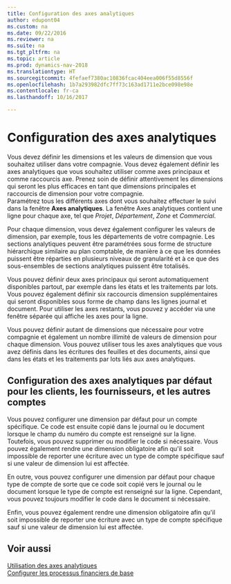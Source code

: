```yaml
---
title: Configuration des axes analytiques
author: edupont04
ms.custom: na
ms.date: 09/22/2016
ms.reviewer: na
ms.suite: na
ms.tgt_pltfrm: na
ms.topic: article
ms.prod: dynamics-nav-2018
ms.translationtype: HT
ms.sourcegitcommit: 4fefaef7380ac10836fcac404eea006f55d8556f
ms.openlocfilehash: 1b7a293982dfc7ff73c163ad1711e2bce098e98e
ms.contentlocale: fr-ca
ms.lasthandoff: 10/16/2017

---
```


# <a name="set-up-dimensions"></a>Configuration des axes analytiques
Vous devez définir les dimensions et les valeurs de dimension que vous souhaitez utiliser dans votre compagnie. Vous devez également définir les axes analytiques que vous souhaitez utiliser comme axes principaux et comme raccourcis axe. Prenez soin de définir attentivement les dimensions qui seront les plus efficaces en tant que dimensions principales et raccourcis de dimension pour votre compagnie.  
Paramétrez tous les différents axes dont vous souhaitez effectuer le suivi dans la fenêtre **Axes analytiques**. La fenêtre Axes analytiques contient une ligne pour chaque axe, tel que *Projet*, *Département*, *Zone* et *Commercial*.  

Pour chaque dimension, vous devez également configurer les valeurs de dimension, par exemple, tous les départements de votre compagnie. Les sections analytiques peuvent être paramétrées sous forme de structure hiérarchique similaire au plan comptable, de manière à ce que les données puissent être réparties en plusieurs niveaux de granularité et à ce que des sous-ensembles de sections analytiques puissent être totalisés.  

Vous pouvez définir deux axes principaux qui seront automatiquement disponibles partout, par exemple dans les états et les traitements par lots. Vous pouvez également définir six raccourcis dimension supplémentaires qui seront disponibles sous forme de champ dans les lignes journal et document. Pour utiliser les axes restants, vous pouvez y accéder via une fenêtre séparée qui affiche les axes pour la ligne.  

Vous pouvez définir autant de dimensions que nécessaire pour votre compagnie et également un nombre illimité de valeurs de dimension pour chaque dimension. Vous pouvez utiliser tous les axes analytiques que vous avez définis dans les écritures des feuilles et des documents, ainsi que dans les états et les traitements par lots liés aux axes analytiques.  

## <a name="set-up-default-dimensions-for-customers-vendors-and-other-accounts"></a>Configuration des axes analytiques par défaut pour les clients, les fournisseurs, et les autres comptes
Vous pouvez configurer une dimension par défaut pour un compte spécifique. Ce code est ensuite copié dans le journal ou le document lorsque le champ du numéro du compte est renseigné sur la ligne. Toutefois, vous pouvez supprimer ou modifier le code si nécessaire. Vous pouvez également rendre une dimension obligatoire afin qu'il soit impossible de reporter une écriture avec un type de compte spécifique sauf si une valeur de dimension lui est affectée.  

En outre, vous pouvez configurer une dimension par défaut pour chaque type de compte de sorte que ce code soit copié vers le journal ou le document lorsque le type de compte est renseigné sur la ligne. Cependant, vous pouvez toujours modifier le code dans le document si nécessaire.  

Enfin, vous pouvez également rendre une dimension obligatoire afin qu'il soit impossible de reporter une écriture avec un type de compte spécifique sauf si une valeur de dimension lui est affectée.

## <a name="see-also"></a>Voir aussi
[Utilisation des axes analytiques](finance-dimensions.md)  
[Configurer les processus financiers de base](finance-setup-finance.md)

